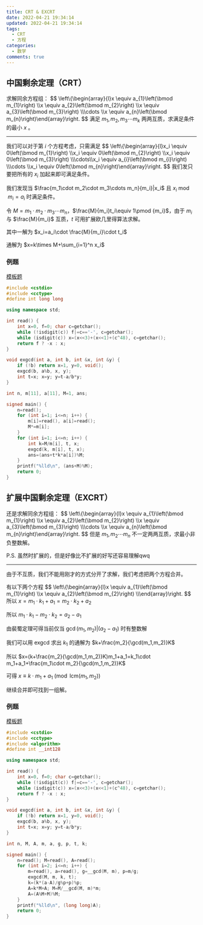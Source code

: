 ```yaml
---
title: CRT & EXCRT
date: 2022-04-21 19:34:14
updated: 2022-04-21 19:34:14
tags:
  - CRT
  - 方程
categories:
  - 数学
comments: true
---
```

## 中国剩余定理（CRT）

求解同余方程组：
$$
\\left\\{\\begin{array}{l}x \\equiv a_{1}\\left(\\bmod m_{1}\\right) \\\\x \\equiv a_{2}\\left(\\bmod m_{2}\\right) \\\\x \\equiv a_{3}\\left(\\bmod m_{3}\\right) \\\\\\cdots \\\\x \\equiv a_{n}\\left(\\bmod m_{n}\\right)\\end{array}\\right.
$$
满足 $m_1,m_2,m_3\cdots m_k$ 两两互质，求满足条件的最小 $x$ 。

---

我们可以对于第 $i$ 个方程考虑，只需满足
$$
\\left\\{\\begin{array}{l}x_i \\equiv 0\\left(\\bmod m_{1}\\right) \\\\x_i \\equiv 0\\left(\\bmod m_{2}\\right) \\\\x_i \\equiv 0\\left(\\bmod m_{3}\\right) \\\\\\cdots\\\\x_i \\equiv a_{i}\\left(\\bmod m_{i}\\right) \\\\\\cdots \\\\x_i \\equiv 0\\left(\\bmod m_{n}\\right)\\end{array}\\right.
$$
我们发只要把所有的 $x_i$ 加起来即可满足条件。

我们发现当 $\frac{m_1\cdot m_2\cdot m_3\cdots m_n}{m_i}|x_i$ 且 $x_i\bmod m_i=a_i$ 时满足条件。

令 $M=m_1\cdot m_2\cdot m_3\cdots m_n$，$\frac{M}{m_i}t_i\equiv 1\pmod {m_i}$，由于 $m_i$ 与 $\frac{M}{m_i}$ 互质，$t$ 可用扩展欧几里得算法求解。

其中一解为 $x_i=a_i\cdot \frac{M}{m_i}\cdot t_i$

通解为 $x=k\times M+\sum_{i=1}^n x_i$

### 例题

[模板题](https://www.luogu.com.cn/problem/P1495)

```cpp
#include <cstdio>
#include <cctype>
#define int long long

using namespace std;

int read() {
	int x=0, f=0; char c=getchar();
	while (!isdigit(c)) f|=c=='-', c=getchar();
	while (isdigit(c)) x=(x<<3)+(x<<1)+(c^48), c=getchar();
	return f ? -x : x;
}

void exgcd(int a, int b, int &x, int &y) {
	if (!b) return x=1, y=0, void();
	exgcd(b, a%b, x, y);
	int t=x; x=y; y=t-a/b*y;
}

int n, m[11], a[11], M=1, ans;

signed main() {
	n=read();
	for (int i=1; i<=n; i++) {
		m[i]=read(), a[i]=read();
		M*=m[i];
	}
	for (int i=1; i<=n; i++) {
		int k=M/m[i], t, x;
		exgcd(k, m[i], t, x);
		ans=(ans+t*k*a[i])%M;
	}
	printf("%lld\n", (ans+M)%M);
	return 0;
}
```

## 扩展中国剩余定理（EXCRT）

还是求解同余方程组：
$$
\\left\\{\\begin{array}{l}x \\equiv a_{1}\\left(\\bmod m_{1}\\right) \\\\x \\equiv a_{2}\\left(\\bmod m_{2}\\right) \\\\x \\equiv a_{3}\\left(\\bmod m_{3}\\right) \\\\\\cdots \\\\x \\equiv a_{n}\\left(\\bmod m_{n}\\right)\\end{array}\\right.
$$
但是 $m_1,m_2\cdots m_n$ 不一定两两互质，求最小非负整数解。

P.S. 虽然时扩展的，但是好像比不扩展的好写还容易理解qwq

---

由于不互质，我们不能用刚才的方式分开了求解，我们考虑把两个方程合并。

有以下两个方程
$$
\\left\\{\\begin{array}{l}x \\equiv a_{1}\\left(\\bmod m_{1}\\right) \\\\x \\equiv a_{2}\\left(\\bmod m_{2}\\right) \\\\\\end{array}\\right.
$$
所以 $x=m_1\cdot k_1+a_1=m_2\cdot k_2+a_2$

所以 $m_1\cdot k_1-m_2\cdot k_2=a_2-a_1$

由裴蜀定理可得当前仅当 $\gcd(m_1,m_2)|(a_2-a_1)$ 时有整数解

我们可以用 exgcd 求出 $k_1$ 的通解为 $k+\frac{m_2}{\gcd(m_1,m_2)}K$

所以 $x=(k+\frac{m_2}{\gcd(m_1,m_2)}K)m_1+a_1=k_1\cdot m_1+a_1+\frac{m_1\cdot m_2}{\gcd(m_1,m_2)}K$

可得 $x\equiv k\cdot m_1+a_1\pmod {\text{lcm}(m_1,m_2)}$

继续合并即可找到一组解。

### 例题

[模板题](https://www.luogu.com.cn/problem/P4777)

```cpp
#include <cstdio>
#include <cctype>
#include <algorithm>
#define int __int128

using namespace std;

int read() {
	int x=0, f=0; char c=getchar();
	while (!isdigit(c)) f|=c=='-', c=getchar();
	while (isdigit(c)) x=(x<<3)+(x<<1)+(c^48), c=getchar();
	return f ? -x : x;
}

void exgcd(int a, int b, int &x, int &y) {
	if (!b) return x=1, y=0, void();
	exgcd(b, a%b, x, y);
	int t=x; x=y; y=t-a/b*y;
}

int n, M, A, m, a, g, p, t, k;

signed main() {
	n=read(); M=read(), A=read();
	for (int i=2; i<=n; i++) {
		m=read(), a=read(), g=__gcd(M, m), p=m/g;
		exgcd(M, m, k, t);
		k=(k*(a-A)/g%p+p)%p;
		A=k*M+A; M=M/__gcd(M, m)*m;
		A=(A%M+M)%M;
	}
	printf("%lld\n", (long long)A);
	return 0;
}
```

